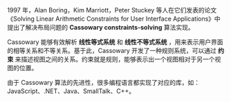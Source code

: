 1997 年，Alan Boring，Kim Marriott，Peter Stuckey 等人在它们发表的论文《Solving Linear Arithmetic Constraints for User Interface Applications》中提出了解决布局问题的 **Cassowary constraints-solving** 算法实现。

Cassowary 能够有效解析 **线性等式系统** 和 **线性不等式系统** ，用来表示用户界面的相等关系和不等关系。基于此，Cassowary 开发了一种规则系统，可以通过 **约束** 来描述视图之间的关系。约束就是规则，能够表示出一个视图相对于另一个视图的位置。

由于 Cassowary 算法的先进性，很多编程语言都实现了对应的库，如：JavaScript、.NET、Java、SmallTalk、C++。